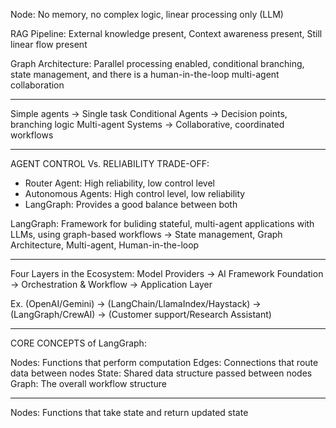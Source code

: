 Node: No memory, no complex logic, linear processing only (LLM)

RAG Pipeline: External knowledge present, Context awareness present, Still linear flow present

Graph Architecture: Parallel processing enabled, conditional branching, state management, and there is a human-in-the-loop
multi-agent collaboration

----------------------------------------------------------------------------------------

Simple agents -> Single task
Conditional Agents -> Decision points, branching logic
Multi-agent Systems -> Collaborative, coordinated workflows

----------------------------------------------------------------------------------------

AGENT CONTROL Vs. RELIABILITY TRADE-OFF:
- Router Agent: High reliability, low control level
- Autonomous Agents: High control level, low reliability
- LangGraph: Provides a good balance between both

LangGraph: Framework for buliding stateful, multi-agent applications with LLMs, using graph-based workflows
-> State management, Graph Architecture, Multi-agent, Human-in-the-loop

----------------------------------------------------------------------------------------

Four Layers in the Ecosystem: Model Providers -> AI Framework Foundation -> Orchestration & Workflow -> Application Layer

Ex. (OpenAI/Gemini) -> (LangChain/LlamaIndex/Haystack) -> (LangGraph/CrewAI) -> (Customer support/Research Assistant)

----------------------------------------------------------------------------------------

CORE CONCEPTS of LangGraph:

Nodes: Functions that perform computation
Edges: Connections that route data between nodes
State: Shared data structure passed between nodes
Graph: The overall workflow structure

----------------------------------------------------------------------------------------

Nodes: Functions that take state and return updated state


